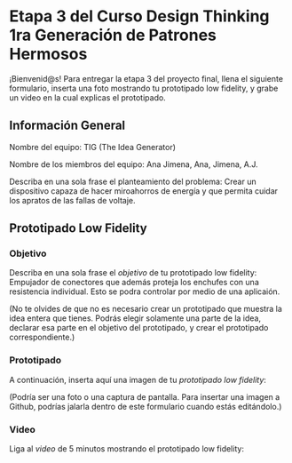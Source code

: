 # Etapa 3 del Curso Design Thinking 1ra Generación de Patrones Hermosos

¡Bienvenid@s!
Para entregar la etapa 3 del proyecto final, llena el siguiente formulario, inserta una foto mostrando tu prototipado low fidelity, y grabe un video en la cual explicas el prototipado.

## Información General

Nombre del equipo: TIG (The Idea Generator)

Nombre de los miembros del equipo: Ana Jimena, Ana, Jimena, A.J.

Describa en una sola frase el planteamiento del problema: Crear un dispositivo capaza de hacer miroahorros de energía y que permita cuidar los apratos de las fallas de voltaje.

## Prototipado Low Fidelity

### Objetivo

Describa en una sola frase el _objetivo_ de tu prototipado low fidelity: Empujador de conectores que además proteja los enchufes con una resistencia individual. Esto se podra controlar por medio de una aplicaión.


(No te olvides de que no es necesario crear un prototipado que muestra la idea entera que tienes. Podrás elegir solamente una parte de la idea, declarar esa parte en el objetivo del prototipado, y crear el prototipado correspondiente.)

### Prototipado

A continuación, inserta aquí una imagen de tu _prototipado low fidelity_:



(Podría ser una foto o una captura de pantalla. Para insertar una imagen a Github, podrías jalarla dentro de este formulario cuando estás editándolo.)

### Video

Liga al _video_ de 5 minutos mostrando el prototipado low fidelity:
